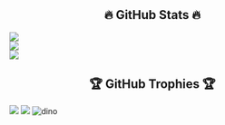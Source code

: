 
# <h2 align="center">🔥 GitHub Stats 🔥</h2> 
![](https://github-readme-stats.vercel.app/api?username=BaoKhanh1233&theme=radical&hide_border=false&include_all_commits=false&count_private=false)<br/>
![](https://github-readme-streak-stats.herokuapp.com/?user=BaoKhanh1233&theme=radical&hide_border=false)<br/>
![](https://github-readme-stats.vercel.app/api/top-langs/?username=BaoKhanh1233&theme=radical&hide_border=false&include_all_commits=false&count_private=false&layout=compact)</br>
## <h2 align="center">🏆 GitHub Trophies 🏆</h2>
![](https://github-trophies.vercel.app/?username=BaoKhanh1233&theme=radical&no-frame=false&no-bg=false&margin-w=4)
[![](https://visitcount.itsvg.in/api?id=BaoKhanh1233&icon=0&color=0)](https://visitcount.itsvg.in)
![dino](https://user-images.githubusercontent.com/97834507/179945110-997ae11a-1e40-4d79-b89e-53c1e8cbd64b.gif)
